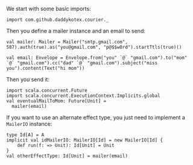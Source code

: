 We start with some basic imports:

```tut
import com.github.daddykotex.courier._
```

Then you define a mailer instance and an email to send:

```tut
val mailer: Mailer = Mailer("smtp.gmail.com", 587).auth(true).as("you@gmail.com", "p@$$w0rd").startTtls(true)()

val email: Envelope = Envelope.from("you" `@` "gmail.com").to("mom" `@` "gmail.com").cc("dad" `@` "gmail.com").subject("miss you").content(Text("hi mom"))

```

Then you send it:
```tut
import scala.concurrent.Future
import scala.concurrent.ExecutionContext.Implicits.global
val eventualMailToMom: Future[Unit] =
  mailer(email)
```

If you want to use an alternate effect type, you just need to implement a `MailerIO` instance:
```tut
type Id[A] = A
implicit val idMailerIO: MailerIO[Id] = new MailerIO[Id] {
    def run(f: => Unit): Id[Unit] = Unit
}
val otherEffectType: Id[Unit] = mailer(email)
```